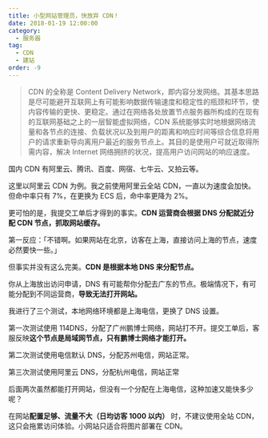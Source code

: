```yaml
---
title: 小型网站管理员，快放弃 CDN！
date: 2018-01-19 12:00:00
category:
  - 服务器
tag:
  - CDN
  - 建站
order: -9
---
```


> CDN 的全称是 Content Delivery Network，即内容分发网络。其基本思路是尽可能避开互联网上有可能影响数据传输速度和稳定性的瓶颈和环节，使内容传输的更快、更稳定。通过在网络各处放置节点服务器所构成的在现有的互联网基础之上的一层智能虚拟网络，CDN 系统能够实时地根据网络流量和各节点的连接、负载状况以及到用户的距离和响应时间等综合信息将用户的请求重新导向离用户最近的服务节点上。其目的是使用户可就近取得所需内容，解决 Internet 网络拥挤的状况，提高用户访问网站的响应速度。

国内 CDN 有阿里云、腾讯、百度、网宿、七牛云、又拍云等。

这里以阿里云 CDN 为例。我之前使用阿里云全站 CDN，一直以为速度会加快。但命中率只有 7%，在更换为 ECS 后，命中率更降为 2%。

更可怕的是，我提交工单后才得到的事实。**CDN 运营商会根据 DNS 分配就近分配 CDN 节点，抓取网站缓存。**

第一反应：「不错啊。如果网站在北京，访客在上海，直接访问上海的节点，速度必然要快一些。」

但事实并没有这么完美。**CDN 是根据本地 DNS 来分配节点。**

你从上海放出访问申请，DNS 有可能帮你分配去广东的节点。极端情况下，有可能分配到不同运营商，**导致无法打开网站。**

我进行了三个测试，本地网络环境都是上海电信，更换了 DNS 设置。

第一次测试使用 114DNS，分配了广州鹏博士网络，网站打不开。提交工单后，客服反映**这个节点是局域网节点，只有鹏博士网络才能打开。**

第二次测试使用电信默认 DNS，分配苏州电信，网站正常。

第三次测试使用阿里云 DNS，分配杭州电信，网站正常

后面两次虽然都能打开网站，但没有一个分配在上海电信，这种加速又能快多少呢？

在网站**配置足够、流量不大（日均访客 1000 以内）** 时，不建议使用全站 CDN，这只会拖累访问体验。小网站只适合将图片部署在 CDN。
